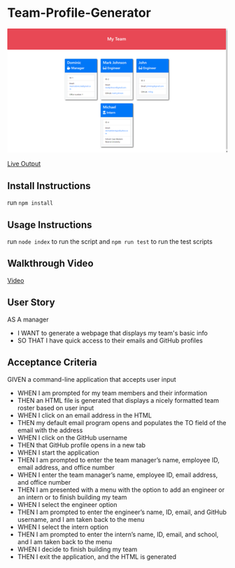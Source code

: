 # Team-Profile-Generator

![Screenshot](https://github.com/D-Mastrocola/Team-Profile-Generator/blob/main/assets/screenshot.png)

[Live Output](https://d-mastrocola.github.io/Team-Profile-Generator/dist/)

## Install Instructions
run ```npm install```

## Usage Instructions
run ```node index``` to run the script and ```npm run test``` to run the test scripts

## Walkthrough Video
[Video](https://drive.google.com/file/d/17iikLPOlNOvnr24y3e5_uPMTR89GKhHO/view?usp=sharing)

## User Story
AS A manager
- I WANT to generate a webpage that displays my team's basic info
- SO THAT I have quick access to their emails and GitHub profiles

## Acceptance Criteria
GIVEN a command-line application that accepts user input
- WHEN I am prompted for my team members and their information
- THEN an HTML file is generated that displays a nicely formatted team roster based on user input
- WHEN I click on an email address in the HTML
- THEN my default email program opens and populates the TO field of the email with the address
- WHEN I click on the GitHub username
- THEN that GitHub profile opens in a new tab
- WHEN I start the application
- THEN I am prompted to enter the team manager’s name, employee ID, email address, and office number
- WHEN I enter the team manager’s name, employee ID, email address, and office number
- THEN I am presented with a menu with the option to add an engineer or an intern or to finish building my team
- WHEN I select the engineer option
- THEN I am prompted to enter the engineer’s name, ID, email, and GitHub username, and I am taken back to the menu
- WHEN I select the intern option
- THEN I am prompted to enter the intern’s name, ID, email, and school, and I am taken back to the menu
- WHEN I decide to finish building my team
- THEN I exit the application, and the HTML is generated
